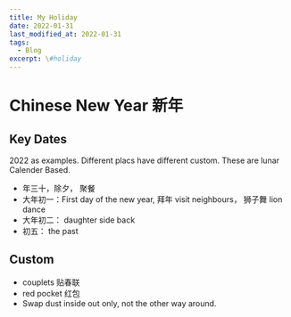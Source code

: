 ```yaml
---
title: My Holiday
date: 2022-01-31
last_modified_at: 2022-01-31
tags:
  - Blog
excerpt: \#holiday
---
```


# Chinese New Year 新年

## Key Dates

2022 as examples. Different placs have different custom. These are lunar Calender Based.

- 年三十，除夕， 聚餐
- 大年初一：First day of the new year, 拜年 visit neighbours， 狮子舞 lion dance
- 大年初二： daughter side back
- 初五： the past

## Custom

- couplets 贴春联
- red pocket 红包 
- Swap dust inside out only, not the other way around.

